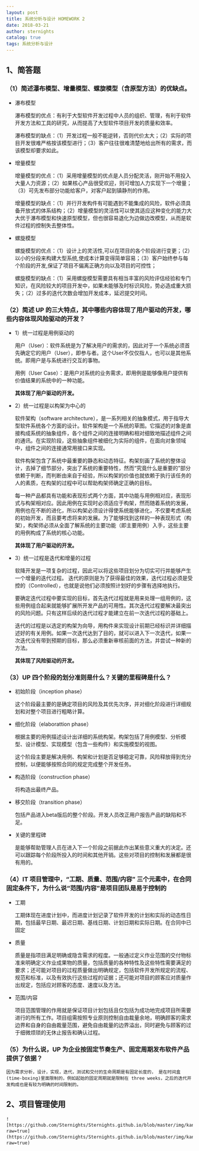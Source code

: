 ```yaml
---
layout: post
title: 系统分析与设计 HOMEWORK 2
date: 2018-03-21
author: sternights
catalog: true
tags: 系统分析与设计
---
```


## 1、简答题

### （1）简述瀑布模型、增量模型、螺旋模型（含原型方法）的优缺点。
  - 瀑布模型
  
    瀑布模型的优点：有利于大型软件开发过程中人员的组织、管理，有利于软件开发方法和工具的研究，从而提高了大型软件项目开发的质量和效率。
    
    瀑布模型的缺点：（1）开发过程一般不能逆转，否则代价太大；（2）实际的项目开发很难严格按该模型进行；（3）客户往往很难清楚地给出所有的需求，而该模型却要求如此。
  - 增量模型

    增量模型的优点：（1）采用增量模型的优点是人员分配灵活，刚开始不用投入大量人力资源；（2）如果核心产品很受欢迎，则可增加人力实现下一个增量；（3）可先发布部分功能给客户，对客户起到镇静剂的作用。

    增量模型的缺点：（1）并行开发构件有可能遇到不能集成的风险，软件必须具备开放式的体系结构；（2）增量模型的灵活性可以使其适应这种变化的能力大大优于瀑布模型和快速原型模型，但也很容易退化为边做边改模型，从而是软件过程的控制失去整体性。

  - 螺旋模型

    螺旋模型的优点：（1）设计上的灵活性,可以在项目的各个阶段进行变更；（2）以小的分段来构建大型系统,使成本计算变得简单容易；（3）客户始终参与每个阶段的开发,保证了项目不偏离正确方向以及项目的可控性；

    螺旋模型的缺点：（1）采用螺旋模型需要具有相当丰富的风险评估经验和专门知识，在风险较大的项目开发中，如果未能够及时标识风险，势必造成重大损失；（2）过多的迭代次数会增加开发成本，延迟提交时间。

### （2）简述 UP 的三大特点，其中哪些内容体现了用户驱动的开发，哪些内容体现风险驱动的开发？
  - 1）统一过程是用例驱动的

    用户（User）：软件系统是为了解决用户的需求的，因此对于一个系统必须首先确定它的用户（User），即参与者。这个User不仅仅指人，也可以是其他系统。即用户是与系统进行交互的事物。

    用例（User Case）：是用户对系统的业务需求，即用例是能够像用户提供有价值结果的系统中的一种功能。
    
    **其体现了用户驱动的开发。**

  - 2）统一过程是以构架为中心的

    软件架构（software architecture），是一系列相关的抽象模式，用于指导大型软件系统各个方面的设计。软件架构是一个系统的草图。它描述的对象是直接构成系统的抽象组件，各个组件之间的连接明确和相对细致地描述组件之间的通讯。在实现阶段，这些抽象组件被细化为实际的组件，在面向对象领域中，组件之间的连接通常用接口来实现。 

    软件构架包含了系统中最重要的静态和动态特征。构架刻画了系统的整体设计，去掉了细节部分，突出了系统的重要特性，然而“究竟什么是重要的”部分依赖于判断，而判断由来自于经验，所以构架的价值也就依赖于执行该任务的人的素质，在构架的过程中可以帮助构架师确定正确的目标。

    每一种产品都具有功能和表现形式两个方面，其中功能与用例相对应，表现形式与构架相对应。因此用例在实现时必须适应于构架，然而随着系统的发展，用例也在不断的进化，所以构架必须设计得使系统能够进化，不仅要考虑系统的初始开发，而且要考虑将来的发展。为了能够找到这样的一种表现形式（构架），构架师必须从全面了解系统的主要功能（即主要用例）入手，这些主要的用例构成了系统的核心功能。

    **其体现了用户驱动的开发。**

  - 3）统一过程是迭代和增量的过程
    
    软降开发是一项复杂的过程，因此可以将这些项目划分为切实可行并能够产生一个增量的迭代过程。
    迭代的原则是为了获得最佳的效果，迭代过程必须是受控的（Controlled），也就是说他们必须按照计划好的步骤有选择地执行。
    
    要确定迭代过程中要实现的目标，首先迭代过程就是用来处理一组用例的，这些用例组合起来就能够扩展所开发产品的可用性。其次迭代过程要解决最突出的风险问题。只有这样后续的迭代过程才能建立在前一次迭代过程的基础上。

    迭代的过程是以选定的构架为向导，用构件来实现设计前期已经标识并详细描述好的有关用例。如果一次迭代达到了目的，就可以进入下一次迭代，如果一次迭代没有带到预期的目标，那么必须重新审核前面的方法，并尝试一种新的方法。

    **其体现了风险驱动的开发。**

### （3）UP 四个阶段的划分准则是什么？关键的里程碑是什么？
  - 初始阶段（inception phase）

    这个阶段最主要的是确定项目的风险及其优先次序，并对细化阶段进行详细规划和对整个项目进行粗略计算。

  - 细化阶段（elaborattion phase）

    根据主要的用例描述设计出详细的系统构架。构架包括了用例模型、分析模型、设计模型、实现模型（包含一些构件）和实施模型的视图。

    这个阶段主要是解决用例、构架和计划是否足够稳定可靠，风险释放得到充分控制，以便能够按照合同的规定完成整个开发任务。

  - 构造阶段（construction phase）

    将构造出最终产品。

  - 移交阶段（transition phase）

    包括产品进入beta版后的整个阶段。开发人员改正用户报告产品的缺陷和不足。

  - 关键的里程碑
  
    是能够帮助管理人员在进入下一个阶段之前据此作出某些意义重大的决定。还可以跟踪每个阶段所投入的时间和其他开销。这些对项目的控制和发展都是很有用的。

### （4）IT 项目管理中，“工期、质量、范围/内容” 三个元素中，在合同固定条件下，为什么说“范围/内容”是项目团队是易于控制的
  - 工期

    工期体现在进度计划中，而进度计划记录了软件开发的计划和实际的动态性日期，包括最早日期、最迟日期、基线日期、计划日期和实际日期。在合同中已固定

  - 质量

    质量是指项目满足明确或隐含需求的程度。一般通过定义作业范围的交付物标准来明确定义作业成果物的质量，包括质量的各种特性及这些特性需要满足的要求；还可能对项目的过程质量做出明确规定，包括软件开发所规定的流程、规范和标准，以及有效执行这些过程的证据；还可能对项目的顾客应对质量作出规定，包括应对顾客的态度、速度以及方法。

  - 范围/内容

    项目范围管理的作用就是保证项目计划包括且仅包括为成功地完成项目所需要进行的所有工作。项目组需按照专业原则控制自由裁量余地，明确顾客的需求边界和自身的自由裁量范围，避免自由裁量的边界溢出，同时避免与顾客的过于细微烦琐的无休止报告和确认过程。

### （5）为什么说，UP 为企业按固定节奏生产、固定周期发布软件产品提供了依据？

    因为需求分析，设计，实现，迭代，测试和交付的生命周期是有固定长度的， 是在时间盒(time-boxing)里面限制的，例如起始的固定周期就是限制在 three weeks，之后的迭代开发构成也是有较为明确的时间限制的。

## 2、项目管理使用

    ![https://github.com/Sternights/Sternights.github.io/blob/master/img/kanban.png?raw=true](https://github.com/Sternights/Sternights.github.io/blob/master/img/kanban.png?raw=true)

